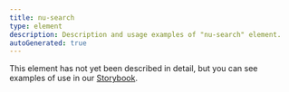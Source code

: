 ```yaml
---
title: nu-search
type: element
description: Description and usage examples of "nu-search" element.
autoGenerated: true
---
```


This element has not yet been described in detail, but you can see examples of use in our [Storybook](/storybook).